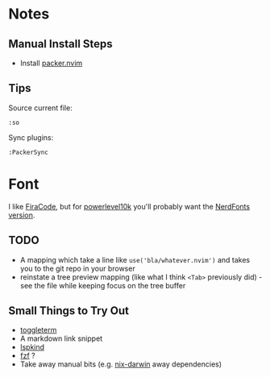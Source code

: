 # Notes

## Manual Install Steps

+ Install [packer.nvim](https://github.com/wbthomason/packer.nvim)

## Tips

Source current file:
```
:so
```

Sync plugins:
```
:PackerSync
```

# Font

I like [FiraCode](https://github.com/tonsky/FiraCode), but for [powerlevel10k](https://github.com/romkatv/powerlevel10k#fonts) you'll probably want the [NerdFonts version](https://github.com/ryanoasis/nerd-fonts/tree/master/patched-fonts/FiraCode).


## TODO

+ A mapping which take a line like `use('bla/whatever.nvim')` and takes you to the git repo in your browser
+ reinstate a tree preview mapping (like what I think `<Tab>` previously did) - see the file while keeping focus on the tree buffer


## Small Things to Try Out

+ [toggleterm](https://github.com/akinsho/toggleterm.nvim)
+ A markdown link snippet
+ [lspkind](https://github.com/onsails/lspkind.nvim)
+ [fzf](https://github.com/junegunn/fzf.vim) ?
+ Take away manual bits (e.g. [nix-darwin](https://github.com/LnL7/nix-darwin) away dependencies)
